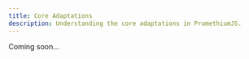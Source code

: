 ```yaml
---
title: Core Adaptations 
description: Understanding the core adaptations in PromethiumJS.
---
```


Coming soon...
